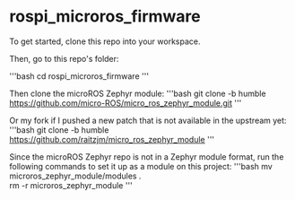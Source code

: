 # rospi_microros_firmware


To get started, clone this repo into your workspace.

Then, go to this repo's folder:

'''bash
cd rospi_microros_firmware
'''

Then clone the microROS Zephyr module:
'''bash
git clone -b humble https://github.com/micro-ROS/micro_ros_zephyr_module.git
'''

Or my fork if I pushed a new patch that is not available in the upstream yet: 
'''bash
git clone -b humble https://github.com/raitzjm/micro_ros_zephyr_module
'''

Since the microROS Zephyr repo is not in a Zephyr module format, run the following commands to set it up as a module on this project:
'''bash
mv microros_zephyr_module/modules . \
rm -r microros_zephyr_module
'''

